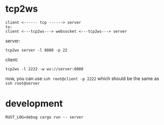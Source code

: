# tcp2ws
```
client <------ tcp ------> server
to:
client <---tcp2ws---> websocket <---tcp2ws---> server
```

server:
```
tcp2ws server -l 8080 -p 22
```

client:
```
tcp2ws -l 2222 -w ws://server:8080
```

now, you can use `ssh root@client -p 2222` which should be the same as `ssh root@server`


# development

```
RUST_LOG=debug cargo run -- server
```
